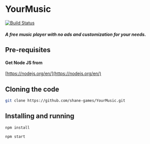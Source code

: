 # YourMusic

[![Build Status](https://travis-ci.com/Shane-Games/YourMusic.svg?branch=master)](https://travis-ci.com/Shane-Games/YourMusic)

##### A free music player with no ads and customization for your needs.

## Pre-requisites

#### Get Node JS from
[https://nodejs.org/en/](https://nodejs.org/en/)

## Cloning the code
```bash
git clone https://github.com/shane-games/YourMusic.git
```

## Installing and running
```bash
npm install
```
```bash
npm start
```




